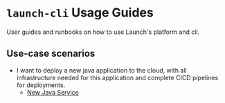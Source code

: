# `launch-cli` Usage Guides

User guides and runbooks on how to use Launch's platform and cli.

## Use-case scenarios 

- I want to deploy a new java application to the cloud, with all infrastructure needed for this application and complete CICD pipelines for deployments.
    - [New Java Service](./new-service/java/aws/README.md)

